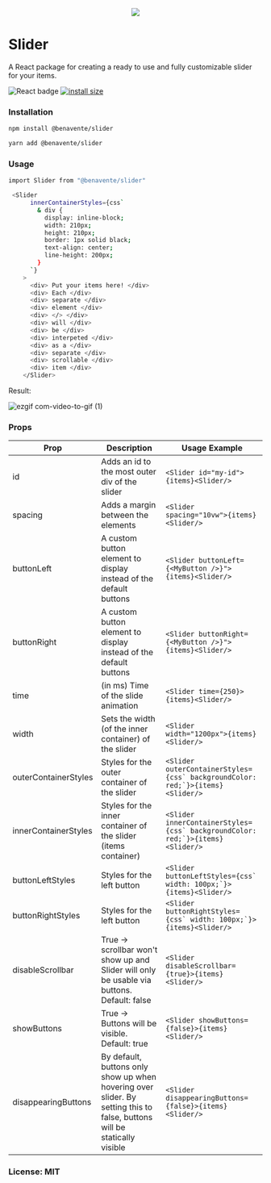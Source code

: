 <p align="center">
  <img src="https://github.com/BenaventeX24/Slider/assets/81106944/3a45e50b-dee3-4181-9eaa-4a55ff52fe9b" />
</p>

# Slider

A React package for creating a ready to use and fully customizable slider for your items.

![React badge](https://badges.aleen42.com/src/react.svg) [![install size](https://packagephobia.com/badge?p=@benavente/slider)](https://packagephobia.com/result?p=@benavente/slider)

### Installation

```sh
npm install @benavente/slider
```

```sh
yarn add @benavente/slider
```

### Usage

```sh
import Slider from "@benavente/slider"

 <Slider
      innerContainerStyles={css`
        & div {
          display: inline-block;
          width: 210px;
          height: 210px;
          border: 1px solid black;
          text-align: center;
          line-height: 200px;
        }
      `}
    >
      <div> Put your items here! </div>
      <div> Each </div>
      <div> separate </div>
      <div> element </div>
      <div> </> </div>
      <div> will </div>
      <div> be </div>
      <div> interpeted </div>
      <div> as a </div>
      <div> separate </div>
      <div> scrollable </div>
      <div> item </div>
    </Slider>
```

Result:

![ezgif com-video-to-gif (1)](https://github.com/BenaventeX24/Slider/assets/81106944/126f4992-eea3-4650-afab-3ececa2354dd)


### Props

| Prop | Description | Usage Example|
| --- | --- | --- |
| id | Adds an id to the most outer div of the slider | ```<Slider id="my-id">{items}<Slider/>```|
| spacing | Adds a margin between the elements | ```<Slider spacing="10vw">{items}<Slider/>```|
| buttonLeft | A custom button element to display instead of the default buttons | ```<Slider buttonLeft={<MyButton />}">{items}<Slider/>```|
| buttonRight | A custom button element to display instead of the default buttons | ```<Slider buttonRight={<MyButton />}">{items}<Slider/>```|
| time | (in ms) Time of the slide animation| ```<Slider time={250}>{items}<Slider/>```|
| width | Sets the width (of the inner container) of the slider | ```<Slider width="1200px">{items}<Slider/>```|
| outerContainerStyles | Styles for the outer container of the slider | ```<Slider outerContainerStyles={css` backgroundColor: red;`}>{items}<Slider/>```|
| innerContainerStyles | Styles for the inner container of the slider (items container) | ```<Slider innerContainerStyles={css` backgroundColor: red;`}>{items}<Slider/>```|
| buttonLeftStyles | Styles for the left button | ```<Slider buttonLeftStyles={css` width: 100px;`}>{items}<Slider/>```|
| buttonRightStyles | Styles for the left button | ```<Slider buttonRightStyles={css` width: 100px;`}>{items}<Slider/>```|
| disableScrollbar | True -> scrollbar won't show up and Slider will only be usable via buttons. Default: false | ```<Slider disableScrollbar={true}>{items}<Slider/>```|
| showButtons | True -> Buttons will be visible. Default: true | ```<Slider showButtons={false}>{items}<Slider/>```|
| disappearingButtons | By default, buttons only show up when hovering over slider. By setting this to false, buttons will be statically visible | ```<Slider disappearingButtons={false}>{items}<Slider/>```|


### License: MIT

